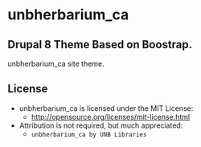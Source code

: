 # unbherbarium_ca
## Drupal 8 Theme Based on Boostrap.

unbherbarium_ca site theme.

## License
- unbherbarium_ca is licensed under the MIT License:
  - http://opensource.org/licenses/mit-license.html
- Attribution is not required, but much appreciated:
  - `unbherbarium_ca by UNB Libraries`
